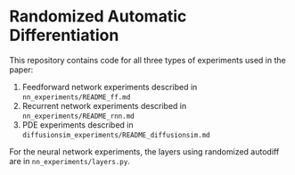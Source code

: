# Randomized Automatic Differentiation

This repository contains code for all three types of experiments used in the paper:
1. Feedforward network experiments described in ``nn_experiments/README_ff.md``
2. Recurrent network experiments described in ``nn_experiments/README_rnn.md``
3. PDE experiments described in ``diffusionsim_experiments/README_diffusionsim.md``

For the neural network experiments, the layers using randomized autodiff are in ``nn_experiments/layers.py``.
